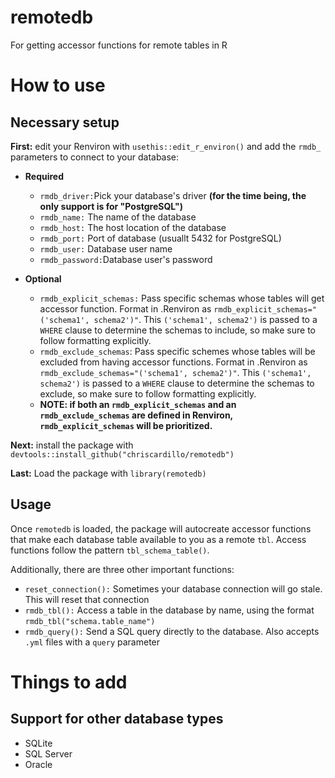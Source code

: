 # remotedb
For getting accessor functions for remote tables in R

# How to use

## Necessary setup

**First:** edit your Renviron with `usethis::edit_r_environ()` and add the `rmdb_` parameters to connect to your database:

- **Required**

  - `rmdb_driver:`Pick your database's driver **(for the time being, the only support is for "PostgreSQL")**
  - `rmdb_name:` The name of the database
  - `rmdb_host:` The host location of the database
  - `rmdb_port:` Port of database (usuallt 5432 for PostgreSQL)
  - `rmdb_user:` Database user name
  - `rmdb_password:`Database user's password
  
- **Optional**

  - `rmdb_explicit_schemas:` Pass specific schemas whose tables will get accessor function. Format in .Renviron as `rmdb_explicit_schemas="('schema1', schema2')"`. This `('schema1', schema2')` is passed to a `WHERE` clause to determine the schemas to include, so make sure to follow formatting explicitly.
  - `rmdb_exclude_schemas`: Pass specific schemes whose tables will be excluded from having accessor functions. Format in .Renviron as `rmdb_exclude_schemas="('schema1', schema2')"`. This `('schema1', schema2')` is passed to a `WHERE` clause to determine the schemas to exclude, so make sure to follow formatting explicitly.
  - **NOTE: if both an `rmdb_explicit_schemas` and an `rmdb_exclude_schemas` are defined in Renviron, `rmdb_explicit_schemas` will be prioritized.**

**Next:** install the package with `devtools::install_github("chriscardillo/remotedb")`

**Last:** Load the package with `library(remotedb)`

## Usage

Once `remotedb` is loaded, the package will autocreate accessor functions that make each database table available to you as a remote `tbl`. Access functions follow the pattern `tbl_schema_table()`. 

Additionally, there are three other important functions:

- `reset_connection():` Sometimes your database connection will go stale. This will reset that connection
- `rmdb_tbl():` Access a table in the database by name, using the format `rmdb_tbl("schema.table_name")`
- `rmdb_query():` Send a SQL query directly to the database. Also accepts `.yml` files with a `query` parameter

# Things to add

## Support for other database types

- SQLite
- SQL Server
- Oracle
